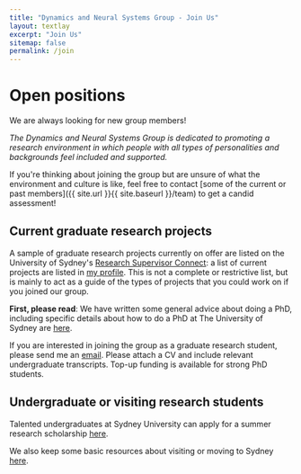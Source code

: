 ```yaml
---
title: "Dynamics and Neural Systems Group - Join Us"
layout: textlay
excerpt: "Join Us"
sitemap: false
permalink: /join
---
```


# Open positions

We are always looking for new group members!

_The Dynamics and Neural Systems Group is dedicated to promoting a research environment in which people with all types of personalities and backgrounds feel included and supported._

If you're thinking about joining the group but are unsure of what the environment and culture is like, feel free to contact [some of the current or past members]({{ site.url }}{{ site.baseurl }}/team) to get a candid assessment!

## Current graduate research projects

A sample of graduate research projects currently on offer are listed on the University of Sydney's [Research Supervisor Connect](https://www.sydney.edu.au/research/research-supervisor-connect.html): a list of current projects are listed in [my profile](https://www.sydney.edu.au/s/search.html?f.Content+type%7Cx=research+opportunities&collection=Usyd&query=fulcher).
This is not a complete or restrictive list, but is mainly to act as a guide of the types of projects that you could work on if you joined our group.

<!-- Note that we currently have one [PhD stipend scholarship](https://www.sydney.edu.au/scholarships/d/nanoscale-brain-navigation-with-dna-computing.html) for domestic (Australian) students interested in the project [Algorithmic principles of navigating the brain using nanorobots](https://www.sydney.edu.au/research/opportunities/2912.html). -->

__First, please read__: We have written some general advice about doing a PhD, including specific details about how to do a PhD at The University of Sydney are [here](https://benfulcher.github.io/ResearchResources/DoingAPhD/).

If you are interested in joining the group as a graduate research student, please send me an [email](mailto:ben.fulcher@sydney.edu.au).
Please attach a CV and include relevant undergraduate transcripts.
Top-up funding is available for strong PhD students.

## Undergraduate or visiting research students

Talented undergraduates at Sydney University can apply for a summer research scholarship [here](http://sydney.edu.au/scholarships/undergraduate/faculty/science.shtml#DPSS).

We also keep some basic resources about visiting or moving to Sydney [here](https://benfulcher.github.io/ResearchResources/SydneyTips/).

<!--
<figure>
<img src="{{ site.url }}{{ site.baseurl }}/images/picpic/Gallery/DSC_0696.jpg" width="95%">
</figure> -->
